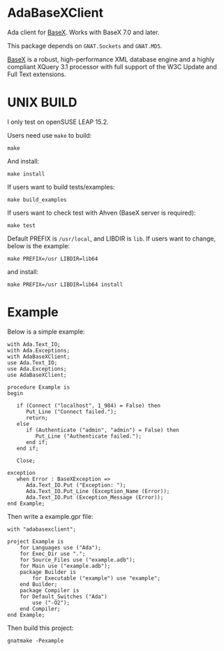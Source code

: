 AdaBaseXClient
=====

Ada client for [BaseX](https://basex.org/).
Works with BaseX 7.0 and later.

This package depends on `GNAT.Sockets` and `GNAT.MD5`.

[BaseX](https://basex.org/) is a robust, high-performance
XML database engine and a highly compliant XQuery 3.1 processor
with full support of the W3C Update and Full Text extensions.


UNIX BUILD
=====

I only test on openSUSE LEAP 15.2.

Users need use `make` to build:

    make

And install:

    make install

If users want to build tests/examples:

    make build_examples

If users want to check test with Ahven
(BaseX server is required):

    make test

Default PREFIX is `/usr/local`, and LIBDIR is `lib`.
If users want to change, below is the example:

    make PREFIX=/usr LIBDIR=lib64

and install:

    make PREFIX=/usr LIBDIR=lib64 install


Example
=====

Below is a simple example:

    with Ada.Text_IO;
    with Ada.Exceptions;
    with AdaBaseXClient;
    use Ada.Text_IO;
    use Ada.Exceptions;
    use AdaBaseXClient;
    
    procedure Example is
    begin
    
       if (Connect ("localhost", 1_984) = False) then
          Put_Line ("Connect failed.");
          return;
       else
          if (Authenticate ("admin", "admin") = False) then
             Put_Line ("Authenticate failed.");
          end if;
       end if;
    
       Close;
    
    exception
       when Error : BaseXException =>
          Ada.Text_IO.Put ("Exception: ");
          Ada.Text_IO.Put_Line (Exception_Name (Error));
          Ada.Text_IO.Put (Exception_Message (Error));
    end Example;

Then write a example.gpr file:

    with "adabasexclient";

    project Example is
        for Languages use ("Ada");
        for Exec_Dir use ".";
        for Source_Files use ("example.adb");
        for Main use ("example.adb");
        package Builder is
            for Executable ("example") use "example";
        end Builder;
        package Compiler is
        for Default_Switches ("Ada")
            use ("-O2");
        end Compiler;
    end Example;

Then build this project:

    gnatmake -Pexample

